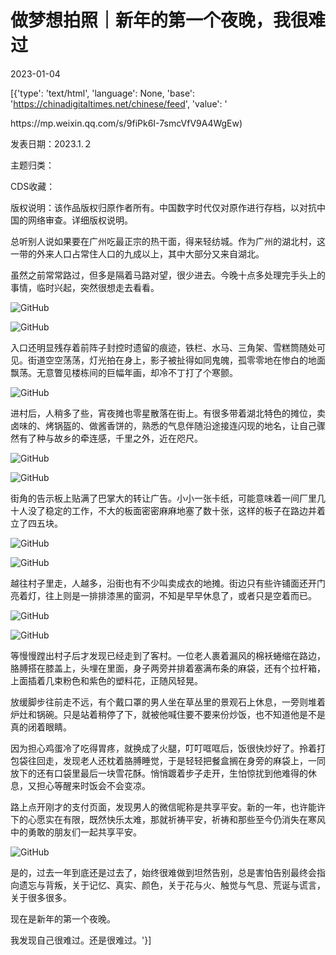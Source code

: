 # 做梦想拍照｜新年的第一个夜晚，我很难过

2023-01-04

[{'type': 'text/html', 'language': None, 'base': 'https://chinadigitaltimes.net/chinese/feed', 'value': '

<div class="su-spoiler-title)

标题：新年的第一个夜晚，我很难过

作者：晓光

来源：<a href="https://mp.weixin.qq.com/s/9fiPk6I-7smcVfV9A4WgEw)

发表日期：2023.1.２

主题归类：

CDS收藏：

版权说明：该作品版权归原作者所有。中国数字时代仅对原作进行存档，以对抗中国的网络审查。详细版权说明。





总听别人说如果要在广州吃最正宗的热干面，得来轻纺城。作为广州的湖北村，这一带的外来人口占常住人口的九成以上，其中大部分又来自湖北。

虽然之前常常路过，但多是隔着马路对望，很少进去。今晚十点多处理完手头上的事情，临时兴起，突然很想走去看看。

![GitHub](https://keep.cdt.media/assets/images/9/b/9b11a08f/6683a91f.jpeg)

![GitHub](https://keep.cdt.media/assets/images/9/b/9b11a08f/0c344d2a.jpeg)

入口还明显残存着前阵子封控时遗留的痕迹，铁栏、水马、三角架、雪糕筒随处可见。街道空空荡荡，灯光拍在身上，影子被扯得如同鬼魄，孤零零地在惨白的地面飘荡。无意瞥见楼栋间的巨幅年画，却冷不丁打了个寒颤。

![GitHub](https://keep.cdt.media/assets/images/9/b/9b11a08f/621e27f2.jpeg)

进村后，人稍多了些，宵夜摊也零星散落在街上。有很多带着湖北特色的摊位，卖卤味的、烤锅盔的、做酱香饼的，熟悉的气息伴随沿途接连闪现的地名，让自己骤然有了种与故乡的牵连感，千里之外，近在咫尺。

![GitHub](https://keep.cdt.media/assets/images/9/b/9b11a08f/2dffad40.jpeg)

![GitHub](https://keep.cdt.media/assets/images/9/b/9b11a08f/7d5888d4.jpeg)

街角的告示板上贴满了巴掌大的转让广告。小小一张卡纸，可能意味着一间厂里几十人没了稳定的工作，不大的板面密密麻麻地塞了数十张，这样的板子在路边并着立了四五块。

![GitHub](https://keep.cdt.media/assets/images/9/b/9b11a08f/9036115d.jpeg)

![GitHub](https://keep.cdt.media/assets/images/9/b/9b11a08f/54b0657a.jpeg)

越往村子里走，人越多，沿街也有不少叫卖成衣的地摊。街边只有些许铺面还开门亮着灯，往上则是一排排漆黑的窗洞，不知是早早休息了，或者只是空着而已。

![GitHub](https://keep.cdt.media/assets/images/9/b/9b11a08f/e64290fb.jpeg)

![GitHub](https://keep.cdt.media/assets/images/9/b/9b11a08f/0cb3715d.jpeg)

等慢慢蹚出村子后才发现已经走到了客村。一位老人裹着漏风的棉袄蜷缩在路边，胳膊搭在膝盖上，头埋在里面，身子两旁并排着塞满布条的麻袋，还有个拉杆箱，上面插着几束粉色和紫色的塑料花，正随风轻晃。

放缓脚步往前走不远，有个戴口罩的男人坐在草丛里的景观石上休息，一旁则堆着炉灶和锅碗。只是站着稍停了下，就被他喊住要不要来份炒饭，也不知道他是不是真的闭着眼睛。

因为担心鸡蛋冷了吃得胃疼，就换成了火腿，叮叮哐哐后，饭很快炒好了。拎着打包袋往回走，发现老人还枕着胳膊睡觉，于是轻轻把餐盒搁在身旁的麻袋上，一同放下的还有口袋里最后一块雪花酥。悄悄踱着步子走开，生怕惊扰到他难得的休息，又担心等醒来时饭会不会变凉。

路上点开刚才的支付页面，发现男人的微信昵称是共享平安。新的一年，也许能许下的心愿实在有限，既然快乐太难，那就祈祷平安，祈祷和那些至今仍消失在寒风中的勇敢的朋友们一起共享平安。

![GitHub](https://keep.cdt.media/assets/images/9/b/9b11a08f/808c12b1.jpeg)

是的，过去一年到底还是过去了，始终很难做到坦然告别，总是害怕告别最终会指向遗忘与背叛，关于记忆、真实、颜色，关于花与火、触觉与气息、荒诞与谎言，关于很多很多。

现在是新年的第一个夜晚。

我发现自己很难过。还是很难过。'}]